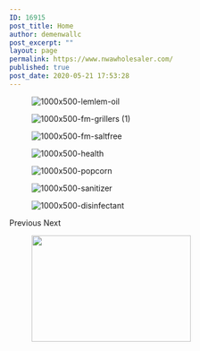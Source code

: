 ```yaml
---
ID: 16915
post_title: Home
author: demenwallc
post_excerpt: ""
layout: page
permalink: https://www.nwawholesaler.com/
published: true
post_date: 2020-05-21 17:53:28
---
```

<figure><img src="https://www.nwawholesaler.com/wp-content/uploads/2020/05/1000x500-lemlem-oil.jpg" alt="1000x500-lemlem-oil" /></figure><figure><img src="https://www.nwawholesaler.com/wp-content/uploads/2020/05/1000x500-fm-grillers-1.jpg" alt="1000x500-fm-grillers (1)" /></figure><figure><img src="https://www.nwawholesaler.com/wp-content/uploads/2020/05/1000x500-fm-saltfree.jpg" alt="1000x500-fm-saltfree" /></figure><figure><img src="https://www.nwawholesaler.com/wp-content/uploads/2020/05/1000x500-health.jpg" alt="1000x500-health" /></figure><figure><img src="https://www.nwawholesaler.com/wp-content/uploads/2020/05/1000x500-popcorn.jpg" alt="1000x500-popcorn" /></figure><figure><img src="https://www.nwawholesaler.com/wp-content/uploads/2020/05/1000x500-sanitizer.jpg" alt="1000x500-sanitizer" /></figure><figure><img src="https://www.nwawholesaler.com/wp-content/uploads/2020/05/1000x500-disinfectant.jpg" alt="1000x500-disinfectant" /></figure>			
						Previous
						Next
			<figure class='gallery-item'>
				<a data-elementor-open-lightbox="yes" data-elementor-lightbox-slideshow="5f5cca6" data-elementor-lightbox-title="banner1" href='https://www.nwawholesaler.com/wp-content/uploads/2020/05/banner1.png'><img width="285" height="190" src="https://www.nwawholesaler.com/wp-content/uploads/2020/05/banner1-285x190.png" alt="" /></a>
			</figure>